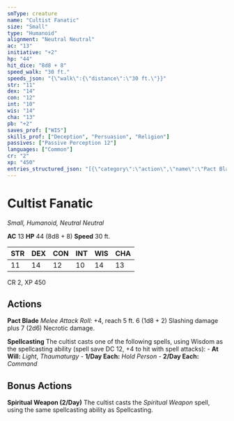 ```yaml
---
smType: creature
name: "Cultist Fanatic"
size: "Small"
type: "Humanoid"
alignment: "Neutral Neutral"
ac: "13"
initiative: "+2"
hp: "44"
hit_dice: "8d8 + 8"
speed_walk: "30 ft."
speeds_json: "{\"walk\":{\"distance\":\"30 ft.\"}}"
str: "11"
dex: "14"
con: "12"
int: "10"
wis: "14"
cha: "13"
pb: "+2"
saves_prof: ["WIS"]
skills_prof: ["Deception", "Persuasion", "Religion"]
passives: ["Passive Perception 12"]
languages: ["Common"]
cr: "2"
xp: "450"
entries_structured_json: "[{\"category\":\"action\",\"name\":\"Pact Blade\",\"text\":\"*Melee Attack Roll:* +4, reach 5 ft. 6 (1d8 + 2) Slashing damage plus 7 (2d6) Necrotic damage.\",\"kind\":\"Melee Attack Roll\",\"to_hit\":\"+4\",\"range\":\"5 ft\",\"damage\":\"6 (1d8 + 2) Slashing\"},{\"category\":\"action\",\"name\":\"Spellcasting\",\"text\":\"The cultist casts one of the following spells, using Wisdom as the spellcasting ability (spell save DC 12, +4 to hit with spell attacks): - **At Will:** *Light*, *Thaumaturgy* - **1/Day Each:** *Hold Person* - **2/Day Each:** *Command*\"},{\"category\":\"bonus\",\"name\":\"Spiritual Weapon\",\"recharge\":\"2/Day\",\"text\":\"The cultist casts the *Spiritual Weapon* spell, using the same spellcasting ability as Spellcasting.\"}]"
---
```


# Cultist Fanatic
*Small, Humanoid, Neutral Neutral*

**AC** 13
**HP** 44 (8d8 + 8)
**Speed** 30 ft.

| STR | DEX | CON | INT | WIS | CHA |
| --- | --- | --- | --- | --- | --- |
| 11 | 14 | 12 | 10 | 14 | 13 |

CR 2, XP 450

## Actions

**Pact Blade**
*Melee Attack Roll:* +4, reach 5 ft. 6 (1d8 + 2) Slashing damage plus 7 (2d6) Necrotic damage.

**Spellcasting**
The cultist casts one of the following spells, using Wisdom as the spellcasting ability (spell save DC 12, +4 to hit with spell attacks): - **At Will:** *Light*, *Thaumaturgy* - **1/Day Each:** *Hold Person* - **2/Day Each:** *Command*

## Bonus Actions

**Spiritual Weapon (2/Day)**
The cultist casts the *Spiritual Weapon* spell, using the same spellcasting ability as Spellcasting.

